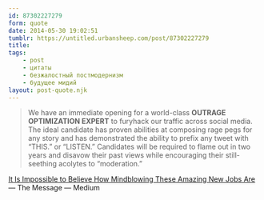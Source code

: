 ```yaml
---
id: 87302227279
form: quote
date: 2014-05-30 19:02:51
tumblr: https://untitled.urbansheep.com/post/87302227279
title: 
tags:
    - post
    - цитаты
    - безжалостный постмодернизм
    - будущее мидий
layout: post-quote.njk
---
```


<blockquote>
We have an immediate opening for a world-class <strong>OUTRAGE OPTIMIZATION EXPERT</strong> to furyhack our traffic across social media. The ideal candidate has proven abilities at composing rage pegs for any story and has demonstrated the ability to prefix any tweet with “THIS.” or “LISTEN.” Candidates will be required to flame out in two years and disavow their past views while encouraging their still-seething acolytes to “moderation.”
</blockquote>

<a href="https://medium.com/message/it-is-impossible-to-believe-how-mindblowing-these-amazing-new-jobs-are-abf5f3fb39e9">It Is Impossible to Believe How Mindblowing These Amazing New Jobs Are</a> — The Message — Medium

